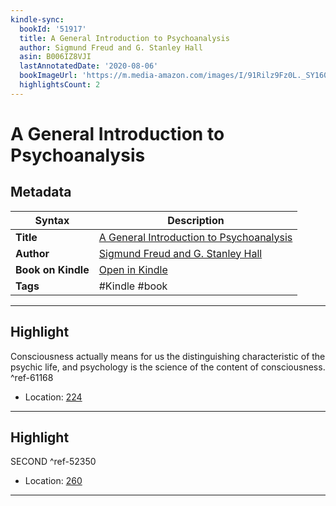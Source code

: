 ```yaml
---
kindle-sync:
  bookId: '51917'
  title: A General Introduction to Psychoanalysis
  author: Sigmund Freud and G. Stanley Hall
  asin: B006IZ8VJI
  lastAnnotatedDate: '2020-08-06'
  bookImageUrl: 'https://m.media-amazon.com/images/I/91Rilz9Fz0L._SY160.jpg'
  highlightsCount: 2
---
```

# A General Introduction to Psychoanalysis

## Metadata

| Syntax | Description |
| ---------- | ---------- |
| **Title** | [A General Introduction to Psychoanalysis](https://www.amazon.com/dp/B006IZ8VJI) |
| **Author** | [Sigmund Freud and G. Stanley Hall](https://www.amazon.com/Sigmund-Freud/e/B000AQ8VV4/ref=dp_byline_cont_ebooks_1) |
| **Book on Kindle** | <a href="kindle://book?action=open&asin=B006IZ8VJI" target="_blank">Open in Kindle</a> |
| **Tags** | #Kindle #book |

---

## Highlight

Consciousness actually means for us the distinguishing characteristic of the psychic life, and psychology is the science of the content of consciousness. ^ref-61168

- Location: [224](kindle://book?action=open&asin=B006IZ8VJI&location=224)

---
## Highlight

SECOND ^ref-52350

- Location: [260](kindle://book?action=open&asin=B006IZ8VJI&location=260)

---
